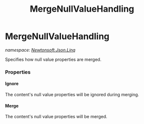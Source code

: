 ﻿---
title: MergeNullValueHandling
---

# MergeNullValueHandling
_namespace: [Newtonsoft.Json.Linq](N-Newtonsoft.Json.Linq.html)_

Specifies how null value properties are merged.




### Properties

#### Ignore
The content's null value properties will be ignored during merging.
#### Merge
The content's null value properties will be merged.
